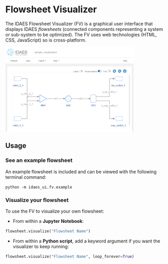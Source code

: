 # Flowsheet Visualizer

The IDAES Flowsheet Visualizer (FV) is a graphical user interface that displays IDAES *flowsheets* (connected components representing a system or sub-system to be optimized). The FV uses web technologies (HTML, CSS, JavaScript) so is cross-platform.

![Screenshot of the Flowsheet Visualizer](_static/sample_fv.png)

## Usage

### See an example flowsheet
An example flowsheet is included and can be viewed with the following terminal command:

```shell
python -m idaes_ui.fv.example
```

### Visualize your flowsheet
To use the FV to visualize your own flowsheet:
* From within a **Jupyter Notebook**:
```python
flowsheet.visualize("Flowsheet Name")
```
* From within a **Python script**, add a keyword argument if you want the visualizer to keep running: 
```python
flowsheet.visualize("Flowsheet Name", loop_forever=True)
```
